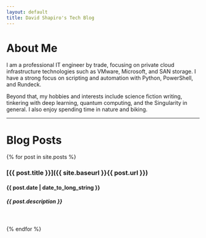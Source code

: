 ```yaml
---
layout: default
title: David Shapiro's Tech Blog
---
```


# About Me

I am a professional IT engineer by trade, focusing on private cloud infrastructure technologies such as VMware, Microsoft, and SAN storage. I have a strong focus on scripting and automation with Python, PowerShell, and Rundeck. 

Beyond that, my hobbies and interests include science fiction writing, tinkering with deep learning, quantum computing, and the Singularity in general. I also enjoy spending time in nature and biking. 

---
# Blog Posts

{% for post in site.posts %}

### [{{ post.title }}]({{ site.baseurl }}{{ post.url }})
#### {{ post.date | date_to_long_string }}
##### *{{ post.description }}*
<br>

{% endfor %}
